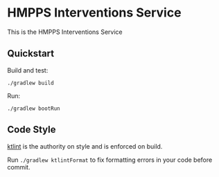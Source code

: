 # HMPPS Interventions Service

This is the HMPPS Interventions Service

## Quickstart

Build and test:
```
./gradlew build
```

Run:
```
./gradlew bootRun
```


## Code Style

[ktlint](https://github.com/pinterest/ktlint) is the authority on style and is enforced on build.

Run `./gradlew ktlintFormat` to fix formatting errors in your code before commit. 
